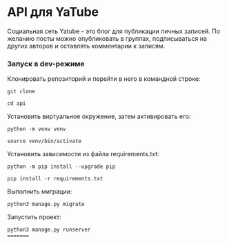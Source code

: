 # API для YaTube
Социальная сеть Yatube - это блог для публикации личных записей. По желанию посты можно опубликовать в группах, подписываться на других авторов и оставлять комментарии к записям. 
### Запуск в dev-режиме
Клонировать репозиторий и перейти в него в командной строке:
```
git clone 
```
```
cd api
```
Установить виртуальное окружение, затем активировать его:
```
python -m venv venv
```
```
source venv/bin/activate
```
Установить зависимости из файла requirements.txt:
```
python -m pip install --upgrade pip
```
```
pip install -r requirements.txt
```
Выполнить миграции:
```
python3 manage.py migrate
```
Запустить проект:
```
python3 manage.py runserver
=======
